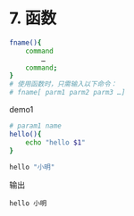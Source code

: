 # 7. 函数

```bash
fname(){
	command
		…
	command;
}
# 使用函数时，只需输入以下命令：
# fname[ parm1 parm2 parm3 …]	
```
demo1
```bash
# param1 name
hello(){
    echo "hello $1"
}

hello "小明"
```
输出
```text
hello 小明
```